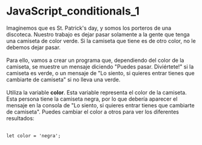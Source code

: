 # JavaScript_conditionals_1

Imaginemos que es St. Patrick's day, y somos los porteros de una discoteca. Nuestro trabajo es dejar pasar solamente a la gente que tenga una camiseta de color verde. Si la camiseta que tiene es de otro color, no le debemos dejar pasar.
<br><br>
Para ello, vamos a crear un programa que, dependiendo del color de la camiseta, se muestre un mensaje diciendo "Puedes pasar. Diviértete!" si la camiseta es verde, o un mensaje de "Lo siento, si quieres entrar tienes que cambiarte de camiseta" si no lleva una verde.
<br><br>
Utiliza la variable **color**. Esta variable representa el color de la camiseta. Esta persona tiene la camiseta negra, por lo que debería aparecer el mensaje en la consola de "Lo siento, si quieres entrar tienes que cambiarte de camiseta". Puedes cambiar el color a otros para ver los diferentes resultados:
<br><br>
```
let color = 'negra';
```
